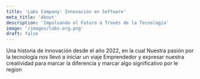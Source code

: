 ```yaml
---
title: 'Labs Company: Innovación en Software'
meta_title: 'About'
description: 'Impulsando el Futuro a Través de la Tecnología'
image: '/images/labs-org.png'
draft: false
---
```


Una historia de innovación desde el año 2022, en la cual Nuestra pasión por la tecnología nos llevó a iniciar un viaje Emprendedor y expresar nuestra creatividad para marcar la diferencia y marcar algo significativo por le region
